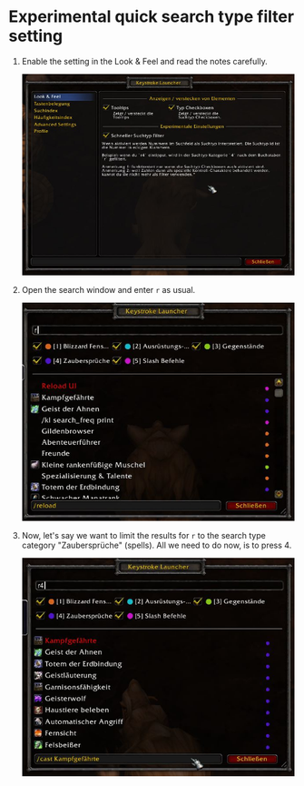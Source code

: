 # Experimental quick search type filter setting

1. Enable the setting in the Look & Feel and read the notes carefully.

    ![assoc_2](../images/quick_1.jpg)

2. Open the search window and enter `r` as usual.

    ![assoc_2](../images/quick_2.jpg)

3. Now, let's say we want to limit the results for `r` to the search type category "Zaubersprüche" (spells). All we need to do now, is to press 4.

    ![assoc_3](../images/quick_3.jpg)